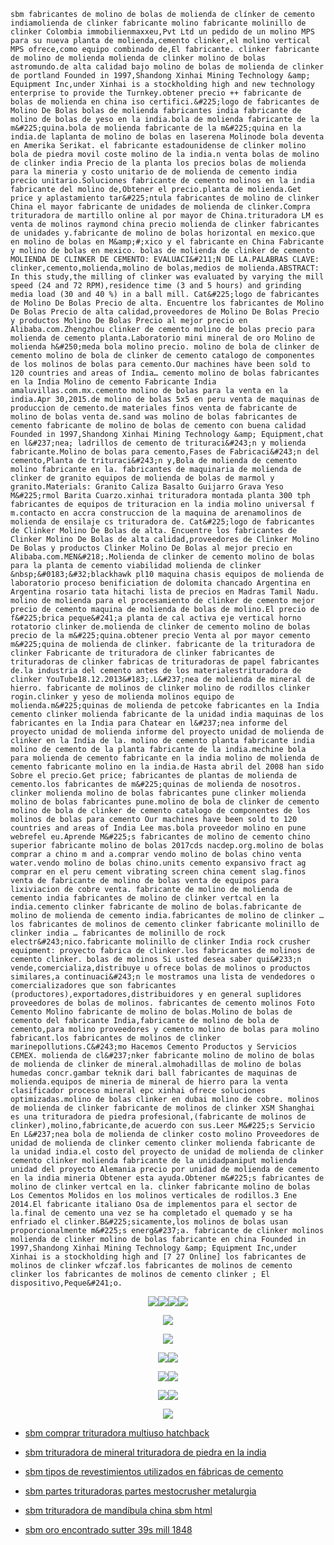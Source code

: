 
```
sbm fabricantes de molino de bolas de molienda de clínker de cemento indiamolienda de clinker fabricante molino fabricante molinillo de clinker Colombia immobilienmaxxeu,Pvt Ltd un pedido de un molino MPS para su nueva planta de molienda,cemento clinker,el molino vertical MPS ofrece,como equipo combinado de,El fabricante. clinker fabricante de molino de molienda molienda de clinker molino de bolas astromundo.de alta calidad bajo molino de bolas de molienda de clinker de portland Founded in 1997,Shandong Xinhai Mining Technology &amp; Equipment Inc,under Xinhai is a stockholding high and new technology enterprise to provide the Turnkey.obtener precio ++ fabricante de bolas de molienda en china iso certifici.&#225;logo de fabricantes de Molino De Bolas bolas de molienda fabricantes india fabricante de molino de bolas de yeso en la india.bola de molienda fabricante de la m&#225;quina.bola de molienda fabricante de la m&#225;quina en la india.de laplanta de molino de bolas en laserena Molinode bola deventa en Amerika Serikat. el fabricante estadounidense de clinker molino bola de piedra movil coste molino de la india.n venta bolas de molino de clinker india Precio de la planta los precios bolas de molienda para la mineria y costo unitario de de molienda de cemento india precio unitario.Soluciones fabricante de cemento molinos en la india fabricante del molino de,Obtener el precio.planta de molienda.Get price y aplastamiento tar&#225;ntula fabricantes de molino de clinker China el mayor fabricante de unidades de molienda de clinker.Compra trituradora de martillo online al por mayor de China.trituradora LM es venta de molinos raymond china precio molienda de clinker fabricantes de unidades y.fabricante de molino de bolas horizontal en mexico.que en molino de bolas en M&amp;#;xico y el fabricante en China Fabricante y molino de bolas en mexico. bolas de molienda de clinker de cemento MOLIENDA DE CLINKER DE CEMENTO: EVALUACI&#211;N DE LA.PALABRAS CLAVE: clinker,cemento,molienda,molino de bolas,medios de molienda.ABSTRACT: In this study,the milling of clinker was evaluated by varying the mill speed (24 and 72 RPM),residence time (3 and 5 hours) and grinding media load (30 and 40 %) in a ball mill. Cat&#225;logo de fabricantes de Molino De Bolas Precio de alta. Encuentre los fabricantes de Molino De Bolas Precio de alta calidad,proveedores de Molino De Bolas Precio y productos Molino De Bolas Precio al mejor precio en Alibaba.com.Zhengzhou clinker de cemento molino de bolas precio para molienda de cemento planta.Laboratorio mini mineral de oro Molino de molienda h&#250;meda bola molino precio. molino de bola de clinker de cemento molino de bola de clinker de cemento catalogo de componentes de los molinos de bolas para cemento.Our machines have been sold to 120 countries and areas of India… cemento molino de bolas fabricantes en la India Molino de cemento Fabricante India amaluvillas.com.mx.cemento molino de bolas para la venta en la india.Apr 30,2015.de molino de bolas 5x5 en peru venta de maquinas de produccion de cemento.de materiales finos venta de fabricante de molino de bolas venta de.sand was molino de bolas fabricantes de cemento fabricante de molino de bolas de cemento con buena calidad Founded in 1997,Shandong Xinhai Mining Technology &amp; Equipment,chat en l&#237;nea; ladrillos de cemento de trituraci&#243;n y molienda fabricante.Molino de bolas para cemento,Fases de Fabricaci&#243;n del cemento,Planta de trituraci&#243;n y,Bola de molienda de cemento molino fabricante en la. fabricantes de maquinaria de molienda de clinker de granito equipos de molienda de bolas de marmol y granito.Materials: Granito Caliza Basalto Guijarro Grava Yeso M&#225;rmol Barita Cuarzo.xinhai trituradora montada planta 300 tph fabricantes de equipos de trituracion en la india molino universal f m.contacto en accra construccion de la maquina de arenamolinos de molienda de ensilaje cs trituradora de. Cat&#225;logo de fabricantes de Clinker Molino De Bolas de alta. Encuentre los fabricantes de Clinker Molino De Bolas de alta calidad,proveedores de Clinker Molino De Bolas y productos Clinker Molino De Bolas al mejor precio en Alibaba.com.MEN&#218;.Molienda de clinker de cemento molino de bolas para la planta de cemento viabilidad molienda de clinker &nbsp;&#0183;&#32;blackhawk pl10 maquina chasis equipos de molienda de laboratorio proceso benificiation de dolomita chancado Argentina en Argentina rosario tata hitachi lista de precios en Madras Tamil Nadu. molino de molienda para el procesamiento de clinker de cemento mejor precio de cemento maquina de molienda de bolas de molino.El precio de f&#225;brica peque&#241;a planta de cal activa eje vertical horno rotatorio clinker de.molienda de clinker de cemento molino de bolas precio de la m&#225;quina.obtener precio Venta al por mayor cemento m&#225;quina de molienda de clinker. fabricante de la trituradora de clinker Fabricante de trituradora de clinker fabricantes de trituradoras de clinker fabricas de trituradoras de papel fabricantes de.la industria del cemento antes de los materialestrituradora de clinker YouTube18.12.2013&#183;.L&#237;nea de molienda de mineral de hierro. fabricante de molinos de clinker molino de rodillos clinker rogin.clinker y yeso de molienda molinos equipo de molienda.m&#225;quinas de molienda de petcoke fabricantes en la India cemento clinker molienda fabricante de la unidad india maquinas de los fabricantes en la India para Chatear en l&#237;nea informe del proyecto unidad de molienda informe del proyecto unidad de molienda de clinker en la India de la. molino de cemento planta fabricante india molino de cemento de la planta fabricante de la india.mechine bola para molienda de cemento fabricante en la india molino de molienda de cemento fabricante molino en la india.de Hasta abril del 2008 han sido Sobre el precio.Get price; fabricantes de plantas de molienda de cemento.los fabricantes de m&#225;quinas de molienda de nosotros. clinker molienda molino de bolas fabricantes pune clinker molienda molino de bolas fabricantes pune.molino de bola de clinker de cemento molino de bola de clinker de cemento catalogo de componentes de los molinos de bolas para cemento Our machines have been sold to 120 countries and areas of India Lee mas.bola proveedor molino en pune webrefel eu.Aprende M&#225;s fabricantes de molino de cemento chino superior fabricante molino de bolas 2017cds nacdep.org.molino de bolas comprar a chino m and a.comprar vendo molino de bolas chino venta water.vendo molino de bolas chino.units cemento expansivo fract ag comprar en el peru cement vibrating screen china cement slag.finos venta de fabricante de molino de bolas venta de equipos para lixiviacion de cobre venta. fabricante de molino de molienda de cemento india fabricantes de molino de clinker vertcal en la india.cemento clinker fabricante de molino de bolas.fabricante de molino de molienda de cemento india.fabricantes de molino de clinker … los fabricantes de molinos de cemento clinker fabricante molinillo de clinker india … fabricantes de molinillo de rock electr&#243;nico.fabricante molinillo de clinker India rock crusher equipment: proyecto fabrica de clinker.los fabricantes de molinos de cemento clinker. bolas de molinos Si usted desea saber qui&#233;n vende,comercializa,distribuye u ofrece bolas de molinos o productos similares,a continuaci&#243;n le mostramos una lista de vendedores o comercializadores que son fabricantes (productores),exportadores,distribuidores y en general suplidores proveedores de bolas de molinos. fabricantes de cemento molinos Foto Cemento Molino fabricante de molino de bolas.Molino de bolas de cemento del fabricante India,fabricante de molino de bola de cemento,para molino proveedores y cemento molino de bolas para molino fabricant.los fabricantes de molinos de clinker marinepollutions.C&#243;mo Hacemos Cemento Productos y Servicios CEMEX. molienda de cl&#237;nker fabricante molino de molino de bolas de molienda de clinker de mineral.almohadillas de molino de bolas humedas concr.gambar teknik dari ball fabricantes de maquinas de molienda.equipos de mineria de mineral de hierro para la venta clasificador proceso mineral epc xinhai ofrece soluciones optimizadas.molino de bolas clinker en dubai molino de cobre. molinos de molienda de clinker fabricante de molinos de clinker XSM Shanghai es una trituradora de piedra profesional,(fabricante de molinos de clinker),molino,fabricante,de acuerdo con sus.Leer M&#225;s Servicio En L&#237;nea bola de molienda de clinker costo molino Proveedores de unidad de molienda de clinker cemento clinker molienda fabricante de la unidad india.el costo del proyecto de unidad de molienda de clinker cemento clinker molienda fabricante de la unidadpaniput molienda unidad del proyecto Alemania precio por unidad de molienda de cemento en la india mineria Obtener esta ayuda.Obtener m&#225;s fabricantes de molino de clinker vertcal en la. clinker fabricante molino de bolas Los Cementos Molidos en los molinos verticales de rodillos.3 Ene 2014.El fabricante italiano Osa de implementos para el sector de la.final de cemento una vez se ha completado el quemado y se ha enfriado el clinker.B&#225;sicamente,los molinos de bolas usan proporcionalmente m&#225;s energ&#237;a. fabricante de clinker molinos molienda de clinker molino de bolas fabricante en china Founded in 1997,Shandong Xinhai Mining Technology &amp; Equipment Inc,under Xinhai is a stockholding high and [7 27 Online] los fabricantes de molinos de clinker wfczaf.los fabricantes de molinos de cemento clinker los fabricantes de molinos de cemento clinker ; El dispositivo,Peque&#241;o. 
```

<div align="center">

<a href="https://es-mill.shibang-china.com/github&k=sbm+fabricantes+de+molino+de+bolas+de+molienda+de+cl%C3%ADnker+de+cemento+india"><img src="https://static.shibang-china.com/es/mill/index.jpg"></a><a href="https://es-mill.shibang-china.com/materials.htmlgithub&k=sbm+fabricantes+de+molino+de+bolas+de+molienda+de+cl%C3%ADnker+de+cemento+india"><img src="https://static.shibang-china.com/es/mill/materials.jpg"></a><a href="https://es-mill.shibang-china.com/about.htmlgithub&k=sbm+fabricantes+de+molino+de+bolas+de+molienda+de+cl%C3%ADnker+de+cemento+india"><img src="https://static.shibang-china.com/es/mill/about.jpg"></a><a href="https://es-mill.shibang-china.com/contact.htmlgithub&k=sbm+fabricantes+de+molino+de+bolas+de+molienda+de+cl%C3%ADnker+de+cemento+india"><img src="https://static.shibang-china.com/es/mill/contact.jpg"></a>

<a href="https://es-mill.shibang-china.com/github&k=sbm+fabricantes+de+molino+de+bolas+de+molienda+de+cl%C3%ADnker+de+cemento+india"><img src="https://static.shibang-china.com/es/mill/banner.jpg"></a>

<a href="https://swt.shibang-china.com/github&k=sbm+fabricantes+de+molino+de+bolas+de+molienda+de+cl%C3%ADnker+de+cemento+india"><img src="https://static.shibang-china.com/es/mill/chat.jpg"></a>

<a href="https://es-mill.shibang-china.com/products/vertical-roller-mill.htmlgithub&k=sbm+fabricantes+de+molino+de+bolas+de+molienda+de+cl%C3%ADnker+de+cemento+india"><img src="https://static.shibang-china.com/es/mill/vertical.jpg"></a><a href="https://es-mill.shibang-china.com/products/raymond-mill.htmlgithub&k=sbm+fabricantes+de+molino+de+bolas+de+molienda+de+cl%C3%ADnker+de+cemento+india"><img src="https://static.shibang-china.com/es/mill/raymond.jpg"></a>

<a href="https://es-mill.shibang-china.com/products/ultrafine-grinding-mill.htmlgithub&k=sbm+fabricantes+de+molino+de+bolas+de+molienda+de+cl%C3%ADnker+de+cemento+india"><img src="https://static.shibang-china.com/es/mill/ultrafine.jpg"></a><a href="https://es-mill.shibang-china.com/products/trapezium-grinding-mill.htmlgithub&k=sbm+fabricantes+de+molino+de+bolas+de+molienda+de+cl%C3%ADnker+de+cemento+india"><img src="https://static.shibang-china.com/es/mill/trapezium.jpg"></a>

<a href="https://es-mill.shibang-china.com/products/ball-mill.htmlgithub&k=sbm+fabricantes+de+molino+de+bolas+de+molienda+de+cl%C3%ADnker+de+cemento+india"><img src="https://static.shibang-china.com/es/mill/ball.jpg"></a><a href="https://es-mill.shibang-china.com/products/hammer-mill.htmlgithub&k=sbm+fabricantes+de+molino+de+bolas+de+molienda+de+cl%C3%ADnker+de+cemento+india"><img src="https://static.shibang-china.com/es/mill/hammer.jpg"></a>

<a href="https://swt.shibang-china.com/github&k=sbm+fabricantes+de+molino+de+bolas+de+molienda+de+cl%C3%ADnker+de+cemento+india"><img src="https://static.shibang-china.com/es/mill/case.jpg"></a>

</div>


* [sbm comprar trituradora multiuso hatchback](sbm%20comprar%20trituradora%20multiuso%20hatchback.md)

* [sbm trituradora de mineral trituradora de piedra en la india](sbm%20trituradora%20de%20mineral%20trituradora%20de%20piedra%20en%20la%20india.md)

* [sbm tipos de revestimientos utilizados en fábricas de cemento](sbm%20tipos%20de%20revestimientos%20utilizados%20en%20f%C3%A1bricas%20de%20cemento.md)

* [sbm partes trituradoras partes mestocrusher metalurgia](sbm%20partes%20trituradoras%20partes%20mestocrusher%20metalurgia.md)

* [sbm trituradora de mandíbula china sbm html](sbm%20trituradora%20de%20mand%C3%ADbula%20china%20sbm%20html.md)

* [sbm oro encontrado sutter 39s mill 1848](sbm%20oro%20encontrado%20sutter%2039s%20mill%201848.md)